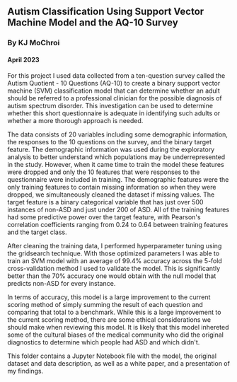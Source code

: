 ## Autism Classification Using Support Vector Machine Model and the AQ-10 Survey   

### By KJ MoChroi
#### April 2023

For this project I used data collected from a ten-question survey called the Autism Quotient - 10 Questions (AQ-10) to create a binary support vector machine (SVM) classification model that can determine whether an adult should be referred to a professional clinician for the possible diagnosis of autism spectrum disorder. This investigation can be used to determine whether this short questionnaire is adequate in identifying such adults or whether a more thorough approach is needed.  

The data consists of 20 variables including some demographic information, the responses to the 10 questions on the survey, and the binary target feature. The demographic information was used during the exploratory analysis to better understand which populations may be underrepresented in the study. However, when it came time to train the model these features were dropped and only the 10 features that were responses to the questionnaire were included in training. The demographic features were the only training features to contain missing information so when they were dropped, we simultaneously cleaned the dataset if missing values. The target feature is a binary categorical variable that has just over 500 instances of non-ASD and just under 200 of ASD. All of the training features had some predictive power over the target feature, with Pearson's correlation coefficients ranging from 0.24 to 0.64 between training features and the target class.

After cleaning the training data, I performed hyperparameter tuning using the gridsearch technique. With those optimized parameters I was able to train an SVM model with an average of 99.4% accuracy across the 5-fold cross-validation method I used to validate the model. This is significantly better than the 70% accuracy one would obtain with the null model that predicts non-ASD for every instance.

In terms of accuracy, this model is a large improvement to the current scoring method of simply summing the result of each question and comparing that total to a benchmark. While this is a large improvement to the current scoring method, there are some ethical considerations we should make when reviewing this model. It is likely that this model inhereted some of the cultural biases of the medical community who did the original diagnostics to determine which people had ASD and which didn't.

This folder contains a Jupyter Notebook file with the model, the original dataset and data description, as well as a white paper, and a presentation of my findings.
